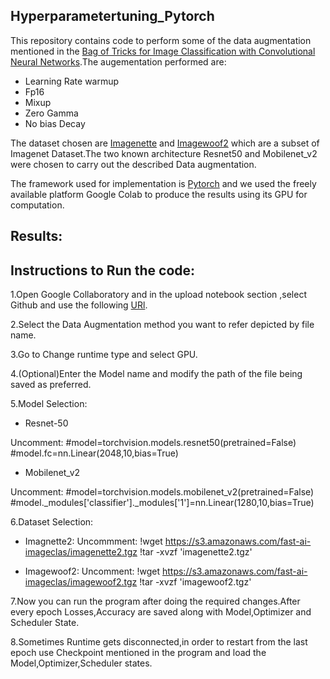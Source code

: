 ## Hyperparametertuning_Pytorch

This repository contains code to perform some of the data augmentation mentioned in the [Bag of Tricks for Image Classification with Convolutional Neural Networks](https://arxiv.org/abs/1812.01187).The augementation performed are:

* Learning Rate warmup
* Fp16
* Mixup 
* Zero Gamma
* No bias Decay

The dataset chosen are [Imagenette](https://s3.amazonaws.com/fast-ai-imageclas/imagenette2.tgz) and [Imagewoof2](https://s3.amazonaws.com/fast-ai-imageclas/imagewoof2.tgz) which are a subset of Imagenet Dataset.The two known architecture Resnet50 and Mobilenet_v2 were chosen to carry out the described Data augmentation.

The framework used for implementation is [Pytorch](https://pytorch.org/) and we used the freely available platform Google Colab to produce the results using its GPU for computation.



## Results:



## Instructions to Run the code:

1.Open Google Collaboratory and in the upload notebook section  ,select Github and use the following [URl](https://github.com/NNFLgroup31/Resnet50-Hyperparametertuning).

2.Select the Data Augmentation method you want to refer depicted by file name.

3.Go to Change runtime type and select GPU.

4.(Optional)Enter the Model name and modify the path of the file being saved as preferred.

5.Model Selection:
  
   * Resnet-50
  
  Uncomment: 
#model=torchvision.models.resnet50(pretrained=False)      #model.fc=nn.Linear(2048,10,bias=True)
  
   * Mobilenet_v2
  
  Uncomment: 
#model=torchvision.models.mobilenet_v2(pretrained=False) #model._modules['classifier']._modules['1']=nn.Linear(1280,10,bias=True)

6.Dataset Selection:
  
   * Imagnette2:
    Uncommment:
    !wget https://s3.amazonaws.com/fast-ai-imageclas/imagenette2.tgz
    !tar -xvzf  'imagenette2.tgz'
    
   * Imagewoof2:
     Uncomment:
     !wget https://s3.amazonaws.com/fast-ai-imageclas/imagewoof2.tgz
     !tar -xvzf  'imagewoof2.tgz' 
  
 7.Now you can run the program after doing the required changes.After every epoch Losses,Accuracy are saved along with Model,Optimizer   and Scheduler State.
 
 8.Sometimes Runtime gets disconnected,in order to restart from the last epoch use Checkpoint mentioned in the program and load the Model,Optimizer,Scheduler states.



   
      
    
